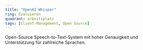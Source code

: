 ```yaml
---
title: "OpenAI Whisper"
ring: Evaluieren
quadrant: arbeitsplatz
tags: [Client-Management, Open Source]
---
```


Open-Source Speech-to-Text-System mit hoher Genauigkeit und Unterstützung für zahlreiche Sprachen.
